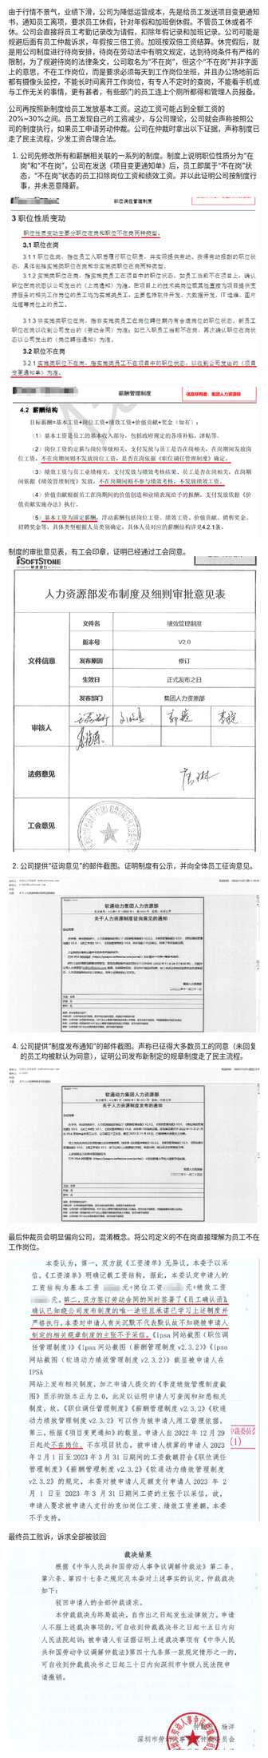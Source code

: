由于行情不景气，业绩下滑，公司为降低运营成本，先是给员工发送项目变更通知书，通知员工离项，要求员工休假，针对年假和加班倒休假。不管员工休或者不休。公司会直接将员工考勤记录改为请假，扣除年假记录和加班记录。公司可能是规避后面有员工仲裁诉求，年假按三倍工资。加班按双倍工资结算。休完假后，就是用公司制度进行待岗安排，待岗在劳动法中有明文规定，达到待岗条件有严格的限制，为了规避待岗的法律条文，公司取名为“不在岗”，但这个“不在岗”并非字面上的意思，不在工作岗位，而是要求必须每天到工作岗位坐班，并且办公场地前后都有摄像头监控，不能长时间离开工作岗位，有专人不定时的查岗，不能看手机或与工作无关的事情，更有甚者，有些部门的员工连上个厕所都得和管理人员报备。

公司再按照新制度给员工发放基本工资。这边工资可能占到全额工资的20%~30%之间。员工发现自己的工资减少，与公司理论，公司就会声称按照公司的制度执行，如果员工申请劳动仲裁。公司在仲裁时拿出以下证据，声称制度已走了民主流程，少发工资合理合法。

1. 公司先修改所有和薪酬相关联的一系列的制度。制度上说明职位性质分为“在岗”和“不在岗”，公司在发送《项目变更通知单》后，员工即属于“不在岗”状态，“不在岗”状态的员工扣除岗位工资和绩效工资。并以此证明公司按制度行事，并未恶意降薪。

![5ba411edf53494fa0f15dad2c0f0bab7.png](img\职位调任管理制度.PNG)

![5ba411edf53494fa0f15dad2c0f0bab7.png](img\薪酬管理制度.PNG)

制度的审批意见表，有工会印章，证明已经通过工会同意。![](img\2023-08-09-15-07-22-image.png)

2. 公司提供“征询意见”的邮件截图。证明制度有公示，并向全体员工征询意见。

![](img\2023-08-09-14-44-57-image.png)

4. 公司提供“制度发布通知”的邮件截图。声称已征得大多数员工的同意（未回复的员工均被默认为同意），证明公司发布新制定的规章制度走了民主流程。

![](img\2023-08-09-14-47-23-image.png)

最后仲裁员会明显偏向公司，混淆概念。将公司定义的不在岗直接理解为员工不在工作岗位。

![](img\2023-08-09-14-15-54-image.png)

最终员工败诉，诉求全部被驳回

![](img\2023-08-09-14-16-05-image.png)
